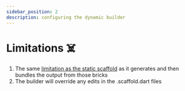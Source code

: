 ```yaml
---
sidebar_position: 2
description: configuring the dynamic builder
---
```


# Limitations ☠️

1. The same [limitation as the static scaffold](../static-scaffolding/limitations) as it generates and then bundles the output from those bricks
1. The builder will override any edits in the .scaffold.dart files
